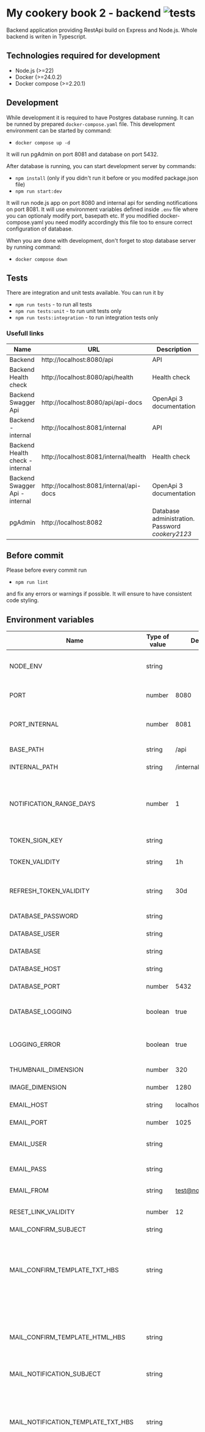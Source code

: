 # My cookery book 2 - backend ![tests](https://github.com/tfilo/my-cookery-book-2-backend/actions/workflows/node.js.yml/badge.svg?branch=main)

Backend application providing RestApi build on Express and Node.js. Whole backend is writen in Typescript.

## Technologies required for development

-   Node.js (>=22)
-   Docker (>=24.0.2)
-   Docker compose (>=2.20.1)

## Development

While development it is required to have Postgres database running. It can be runned by prepared `docker-compose.yaml` file. This development environment can be started by command:

-   `docker compose up -d`

It will run pgAdmin on port 8081 and database on port 5432.

After database is running, you can start development server by commands:

-   `npm install` (only if you didn't run it before or you modifed package.json file)
-   `npm run start:dev`

It will run node.js app on port 8080 and internal api for sending notifications on port 8081. It will use environment variables defined inside `.env` file where you can optionaly modify port, basepath etc. If you modified docker-compose.yaml you need modify accordingly this file too to ensure correct configuration of database.

When you are done with development, don't forget to stop database server by running command:

-   `docker compose down`

## Tests

There are integration and unit tests available. You can run it by

-   `npm run tests` - to run all tests
-   `npm run tests:unit` - to run unit tests only
-   `npm run tests:integration` - to run integration tests only

### Usefull links

| Name                            | URL                                     | Description                                      |
| ------------------------------- | --------------------------------------- | ------------------------------------------------ |
| Backend                         | http://localhost:8080/api               | API                                              |
| Backend Health check            | http://localhost:8080/api/health        | Health check                                     |
| Backend Swagger Api             | http://localhost:8080/api/api-docs      | OpenApi 3 documentation                          |
| Backend - internal              | http://localhost:8081/internal          | API                                              |
| Backend Health check - internal | http://localhost:8081/internal/health   | Health check                                     |
| Backend Swagger Api - internal  | http://localhost:8081/internal/api-docs | OpenApi 3 documentation                          |
| pgAdmin                         | http://localhost:8082                   | Database administration. Password *cookery2123*  |

## Before commit

Please before every commit run

-   `npm run lint`

and fix any errors or warnings if possible. It will ensure to have consistent code styling.

## Environment variables

| Name                                | Type of value | Default          | Required | Description                                                                                                          |
| ----------------------------------- | ------------- | ---------------- | -------- | -------------------------------------------------------------------------------------------------------------------- |
| NODE_ENV                            | string        |                  |          | Environment 'development' or 'production'                                                                            |
| PORT                                | number        | 8080             |          | Port where backend api will run                                                                                      |
| PORT_INTERNAL                       | number        | 8081             |          | Port where internal backend api will run                                                                             |
| BASE_PATH                           | string        | /api             |          | Base path of api                                                                                                     |
| INTERNAL_PATH                       | string        | /internal        |          | Path of internal api                                                                                                 |
| NOTIFICATION_RANGE_DAYS             | number        | 1                |          | When sending notification, how many day back look for new recipes                                                    |
| TOKEN_SIGN_KEY                      | string        |                  | true     | Secrete or private key                                                                                               |
| TOKEN_VALIDITY                      | string        | 1h               |          | Length of token validity 1m, 1h, 1d                                                                                  |
| REFRESH_TOKEN_VALIDITY              | string        | 30d              |          | Length of refresh token validity 1m, 1h, 1d ...                                                                      |
| DATABASE_PASSWORD                   | string        |                  | true     | Password to database                                                                                                 |
| DATABASE_USER                       | string        |                  | true     | Username to database                                                                                                 |
| DATABASE                            | string        |                  | true     | Name of database                                                                                                     |
| DATABASE_HOST                       | string        |                  | true     | Host of database                                                                                                     |
| DATABASE_PORT                       | number        | 5432             |          | Port of database                                                                                                     |
| DATABASE_LOGGING                    | boolean       | true             |          | If sequelize should log generated queries                                                                            |
| LOGGING_ERROR                       | boolean       | true             |          | If handled errors should be logged to console                                                                        |
| THUMBNAIL_DIMENSION                 | number        | 320              |          | Resolution of thumbnail                                                                                              |
| IMAGE_DIMENSION                     | number        | 1280             |          | Resolution of photo                                                                                                  |
| EMAIL_HOST                          | string        | localhost        |          | Host of mail server                                                                                                  |
| EMAIL_PORT                          | number        | 1025             |          | Port of mail server                                                                                                  |
| EMAIL_USER                          | string        |                  |          | Username of mail server account                                                                                      |
| EMAIL_PASS                          | string        |                  |          | Password of mail server account                                                                                      |
| EMAIL_FROM                          | string        | test@noreply.com |          | Email from to send emails                                                                                            |
| RESET_LINK_VALIDITY                 | number        | 12               |          | How many hours is link valid                                                                                         |
| MAIL_CONFIRM_SUBJECT                | string        |                  |          | Email subject                                                                                                        |
| MAIL_CONFIRM_TEMPLATE_TXT_HBS       | string        |                  |          | Plain text handlebars template, variables: fullName: string, key: string, username: string                           |
| MAIL_CONFIRM_TEMPLATE_HTML_HBS      | string        |                  |          | HTML handlebars template: fullName: string, key: string, username: string                                            |
| MAIL_NOTIFICATION_SUBJECT           | string        |                  |          | Email subject                                                                                                        |
| MAIL_NOTIFICATION_TEMPLATE_TXT_HBS  | string        |                  |          | Plain text handlebars template, variables: fullName: string, recipes: {name: string, id: number}[], username: string |
| MAIL_NOTIFICATION_TEMPLATE_HTML_HBS | string        |                  |          | HTML handlebars template: fullName: string, recipes: {name: string, id: number}[], username: string                  |
| MAIL_RESET_SUBJECT                  | string        |                  |          | Email subject                                                                                                        |
| MAIL_RESET_TEMPLATE_TXT_HBS         | string        |                  |          | Plain text handlebars template, variables: fullName: string, key: string, username: string                           |
| MAIL_RESET_TEMPLATE_HTML_HBS        | string        |                  |          | HTML handlebars template: fullName: string, key: string, username: string                                            |

## Building docker image

There is provided Dockerfile and sh script build-image.sh. You can use this script to build docker image.

## License

Project is licensed under [MIT](./LICENSE.txt) License. There are 3rd party libraries which can be part of builded docker images. List of this libraries can be found in [LIBRARIES](./LIBRARIES). Other than that this project use development libraries too. Please look at [package.json](./package.json) if you are interested in complete list of direct dependencies of this project.

## How to update list of used libraries

If added new dependencies, list of used libraries can be updated using this script

./generateLibrariesNotice.sh

WHILE RUNNING IT WILL INSTANLL GLOBALLY license-report LIBRARY
